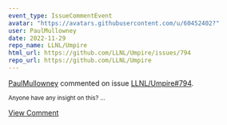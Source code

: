 ```yaml
---
event_type: IssueCommentEvent
avatar: "https://avatars.githubusercontent.com/u/60452402?"
user: PaulMullowney
date: 2022-11-29
repo_name: LLNL/Umpire
html_url: https://github.com/LLNL/Umpire/issues/794
repo_url: https://github.com/LLNL/Umpire
---
```


<a href='https://github.com/PaulMullowney' target='_blank'>PaulMullowney</a> commented on issue <a href='https://github.com/LLNL/Umpire/issues/794' target='_blank'>LLNL/Umpire#794</a>.

<small>Anyone have any insight on this? ...</small>

<a href='https://github.com/LLNL/Umpire/issues/794' target='_blank'>View Comment</a>
